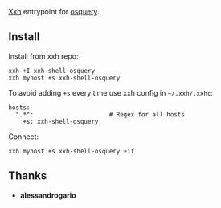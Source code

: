 [Xxh](https://github.com/xxh/xxh) entrypoint for [osquery](https://osquery.io). 

## Install
Install from xxh repo:
```
xxh +I xxh-shell-osquery
xxh myhost +s xxh-shell-osquery
```
To avoid adding `+s` every time use xxh config in `~/.xxh/.xxhc`:
```
hosts:
  ".*":                     # Regex for all hosts
    +s: xxh-shell-osquery
```
Connect:
```
xxh myhost +s xxh-shell-osquery +if
```

## Thanks
* **alessandrogario**
